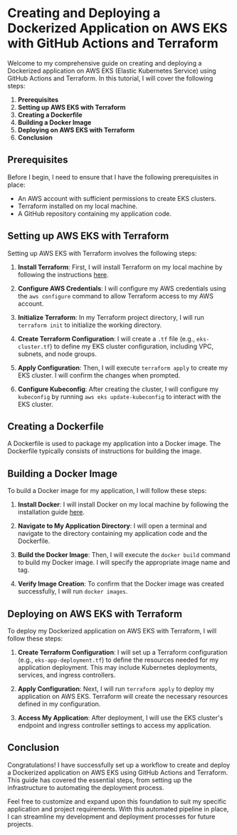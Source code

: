 # Creating and Deploying a Dockerized Application on AWS EKS with GitHub Actions and Terraform

Welcome to my comprehensive guide on creating and deploying a Dockerized application on AWS EKS (Elastic Kubernetes Service) using GitHub Actions and Terraform. In this tutorial, I will cover the following steps:

1. **Prerequisites**
2. **Setting up AWS EKS with Terraform**
3. **Creating a Dockerfile**
4. **Building a Docker Image**
5. **Deploying on AWS EKS with Terraform**
6. **Conclusion**

## Prerequisites
Before I begin, I need to ensure that I have the following prerequisites in place:

- An AWS account with sufficient permissions to create EKS clusters.
- Terraform installed on my local machine.
- A GitHub repository containing my application code.

## Setting up AWS EKS with Terraform
Setting up AWS EKS with Terraform involves the following steps:

1. **Install Terraform**: First, I will install Terraform on my local machine by following the instructions [here](https://learn.hashicorp.com/tutorials/terraform/install-cli).

2. **Configure AWS Credentials**: I will configure my AWS credentials using the `aws configure` command to allow Terraform access to my AWS account.

3. **Initialize Terraform**: In my Terraform project directory, I will run `terraform init` to initialize the working directory.

4. **Create Terraform Configuration**: I will create a `.tf` file (e.g., `eks-cluster.tf`) to define my EKS cluster configuration, including VPC, subnets, and node groups.

5. **Apply Configuration**: Then, I will execute `terraform apply` to create my EKS cluster. I will confirm the changes when prompted.

6. **Configure Kubeconfig**: After creating the cluster, I will configure my `kubeconfig` by running `aws eks update-kubeconfig` to interact with the EKS cluster.

## Creating a Dockerfile
A Dockerfile is used to package my application into a Docker image. The Dockerfile typically consists of instructions for building the image.

## Building a Docker Image
To build a Docker image for my application, I will follow these steps:

1. **Install Docker**: I will install Docker on my local machine by following the installation guide [here](https://docs.docker.com/get-docker/).

2. **Navigate to My Application Directory**: I will open a terminal and navigate to the directory containing my application code and the Dockerfile.

3. **Build the Docker Image**: Then, I will execute the `docker build` command to build my Docker image. I will specify the appropriate image name and tag.

4. **Verify Image Creation**: To confirm that the Docker image was created successfully, I will run `docker images`.

## Deploying on AWS EKS with Terraform
To deploy my Dockerized application on AWS EKS with Terraform, I will follow these steps:

1. **Create Terraform Configuration**: I will set up a Terraform configuration (e.g., `eks-app-deployment.tf`) to define the resources needed for my application deployment. This may include Kubernetes deployments, services, and ingress controllers.

2. **Apply Configuration**: Next, I will run `terraform apply` to deploy my application on AWS EKS. Terraform will create the necessary resources defined in my configuration.

3. **Access My Application**: After deployment, I will use the EKS cluster's endpoint and ingress controller settings to access my application.

## Conclusion
Congratulations! I have successfully set up a workflow to create and deploy a Dockerized application on AWS EKS using GitHub Actions and Terraform. This guide has covered the essential steps, from setting up the infrastructure to automating the deployment process.

Feel free to customize and expand upon this foundation to suit my specific application and project requirements. With this automated pipeline in place, I can streamline my development and deployment processes for future projects.

